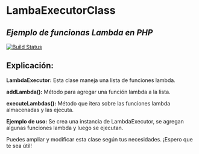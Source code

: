 # LambaExecutorClass
## _Ejemplo de funcionas Lambda en PHP_
[![Build Status](https://travis-ci.org/joemccann/dillinger.svg?branch=master)](ok)

## Explicación:
**LambdaExecutor:** Esta clase maneja una lista de funciones lambda.

**addLambda():** Método para agregar una función lambda a la lista.

**executeLambdas():** Método que itera sobre las funciones lambda almacenadas y las ejecuta.

**Ejemplo de uso:** Se crea una instancia de LambdaExecutor, se agregan algunas funciones lambda y luego se ejecutan.

Puedes ampliar y modificar esta clase según tus necesidades. ¡Espero que te sea útil!

